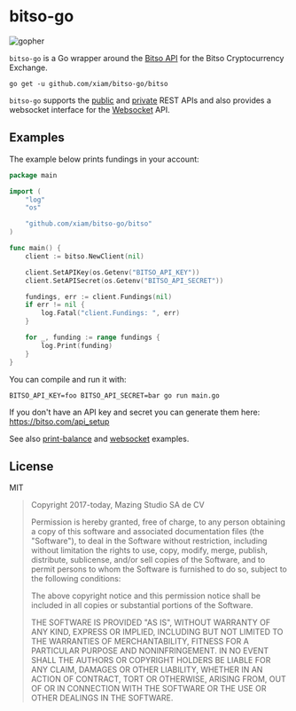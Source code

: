 # bitso-go

![gopher](https://user-images.githubusercontent.com/385670/30595681-799505a8-9d17-11e7-99a6-3a6375bc05a4.png)

`bitso-go` is a Go wrapper around the [Bitso API](https://bitso.com/api_info)
for the Bitso Cryptocurrency Exchange.

```
go get -u github.com/xiam/bitso-go/bitso
```

`bitso-go` supports the
[public](https://bitso.com/api_info?l=es#public-rest-api) and
[private](https://bitso.com/api_info?l=es#private-rest-api) REST APIs and also
provides a websocket interface for the
[Websocket](https://bitso.com/api_info?l=es#websocket-api) API.

## Examples

The example below prints fundings in your account:

```go
package main

import (
	"log"
	"os"

	"github.com/xiam/bitso-go/bitso"
)

func main() {
	client := bitso.NewClient(nil)

	client.SetAPIKey(os.Getenv("BITSO_API_KEY"))
	client.SetAPISecret(os.Getenv("BITSO_API_SECRET"))

	fundings, err := client.Fundings(nil)
	if err != nil {
		log.Fatal("client.Fundings: ", err)
	}

	for _, funding := range fundings {
		log.Print(funding)
	}
}
```

You can compile and run it with:

```
BITSO_API_KEY=foo BITSO_API_SECRET=bar go run main.go
```

If you don't have an API key and secret you can generate them here:
https://bitso.com/api_setup

See also
[print-balance](https://github.com/xiam/bitso-go/blob/master/_examples/print-balance/main.go)
and
[websocket](https://github.com/xiam/bitso-go/blob/master/_examples/websocket/main.go)
examples.

## License

MIT

> Copyright 2017-today, Mazing Studio SA de CV
>
> Permission is hereby granted, free of charge, to any person obtaining a copy of
> this software and associated documentation files (the "Software"), to deal in
> the Software without restriction, including without limitation the rights to
> use, copy, modify, merge, publish, distribute, sublicense, and/or sell copies
> of the Software, and to permit persons to whom the Software is furnished to do
> so, subject to the following conditions:
>
> The above copyright notice and this permission notice shall be included in all
> copies or substantial portions of the Software.
>
> THE SOFTWARE IS PROVIDED "AS IS", WITHOUT WARRANTY OF ANY KIND, EXPRESS OR
> IMPLIED, INCLUDING BUT NOT LIMITED TO THE WARRANTIES OF MERCHANTABILITY,
> FITNESS FOR A PARTICULAR PURPOSE AND NONINFRINGEMENT. IN NO EVENT SHALL THE
> AUTHORS OR COPYRIGHT HOLDERS BE LIABLE FOR ANY CLAIM, DAMAGES OR OTHER
> LIABILITY, WHETHER IN AN ACTION OF CONTRACT, TORT OR OTHERWISE, ARISING FROM,
> OUT OF OR IN CONNECTION WITH THE SOFTWARE OR THE USE OR OTHER DEALINGS IN THE
> SOFTWARE.
